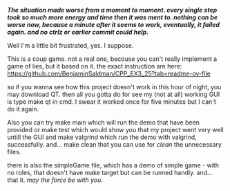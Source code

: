 ***The situation made worse from a moment to moment.
every single step took so much more energy and time then it was ment to.
nothing can be worse now, because a minute after it seems to work, eventually, it failed again.
and no ctrlz or earlier commit could help.***

Well I'm a little bit frustrated, yes. I suppose.

This is a coup game. not a real one, becouse you can't really implement a game of lies, but it based on it. the exact instruction are here: https://github.com/BenjaminSaldman/CPP_EX3_25?tab=readme-ov-file

so if you wanna see how this project doesn't work in this hour of night, you may download QT. then all you gotta do for see my (not at all) working GUI is type
make qt
in cmd. I swear it worked once for five minutes but I can't do it again.

Also you can try 
make main
which will run the demo that have been provided
or
make test
which would show you that my project went very well untill the GUI
and make valgrind
which run the demo with valgrind, successfully.
and... make clean that you can use for *clean* the unnecessary files.

there is also the simpleGame file, which has a demo of simple game - with no roles, that doesn't have make target but can be runned handly.
 and... that it. *may the force be with you.*
